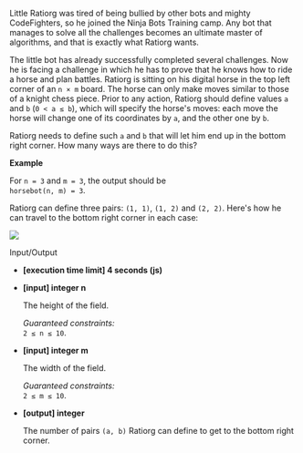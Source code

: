 
Little Ratiorg was tired of being bullied by other bots and mighty CodeFighters, so he joined the Ninja Bots Training camp. Any bot that manages to solve all the challenges becomes an ultimate master of algorithms, and that is exactly what Ratiorg wants.

The little bot has already successfully completed several challenges. Now he is facing a challenge in which he has to prove that he knows how to ride a horse and plan battles. Ratiorg is sitting on his digital horse in the top left corner of an  `n × m`  board. The horse can only make moves similar to those of a knight chess piece. Prior to any action, Ratiorg should define values  `a`  and  `b`  (`0 < a ≤ b`), which will specify the horse's moves: each move the horse will change one of its coordinates by  `a`, and the other one by  `b`.

Ratiorg needs to define such  `a`  and  `b`  that will let him end up in the bottom right corner. How many ways are there to do this?

**Example**

For  `n = 3`  and  `m = 3`, the output should be  
`horsebot(n, m) = 3`.

Ratiorg can define three pairs:  `(1, 1)`,  `(1, 2)`  and  `(2, 2)`. Here's how he can travel to the bottom right corner in each case:

![](https://codesignal.s3.amazonaws.com/tasks/horsebot/img/example.png?_tm=1582025543379)

Input/Output

-   **[execution time limit] 4 seconds (js)**

-   **[input] integer n**

    The height of the field.

    _Guaranteed constraints:_  
    `2 ≤ n ≤ 10`.

-   **[input] integer m**

    The width of the field.

    _Guaranteed constraints:_  
    `2 ≤ m ≤ 10`.

-   **[output] integer**

    The number of pairs  `(a, b)`  Ratiorg can define to get to the bottom right corner.